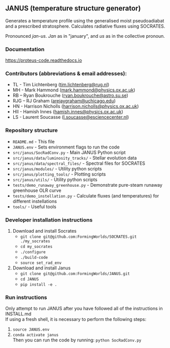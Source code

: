 ## JANUS (temperature structure generator)

Generates a temperature profile using the generalised moist pseudoadiabat and a prescribed stratosphere. Calculates radiative fluxes using SOCRATES.   

Pronounced *jan-us*. *Jan* as in "january", and *us* as in the collective pronoun.

### Documentation
https://proteus-code.readthedocs.io

### Contributors (abbreviations & email addresses):
* TL - Tim Lichtenberg (tim.lichtenberg@rug.nl)
* MH - Mark Hammond (mark.hammond@physics.ox.ac.uk)
* RB – Ryan Boukrouche (ryan.boukrouche@astro.su.se)
* RJG – RJ Graham (arejaygraham@uchicago.edu)
* HN - Harrison Nicholls (harrison.nicholls@physics.ox.ac.uk)
* HII - Hamish Innes (hamish.innes@physics.ox.ac.uk)
* LS - Laurent Soucasse (l.soucasse@esciencecenter.nl)

### Repository structure
* `README.md`                          - This file
* `JANUS.env`                          - Sets environment flags to run the code
* `src/janus/SocRadConv.py`            - Main JANUS Python script
* `src/janus/data/luminosity_tracks/`  - Stellar evolution data
* `src/janus/data/spectral_files/`     - Spectral files for SOCRATES
* `src/janus/modules/`                 - Utility python scripts
* `src/janus/plotting_tools/`          - Plotting scripts
* `src/janus/utils/`                   - Utility python scripts
* `tests/demo_runaway_greenhouse.py`   - Demonstrate pure-steam runaway greenhouse OLR curve
* `tests/demo_instellation.py`         - Calculate fluxes (and temperatures) for different instellations
* `tools/`                             - Useful tools

### Developer installation instructions
1. Download and install Socrates
    * `git clone git@github.com:FormingWorlds/SOCRATES.git ./my_socrates`
    * `cd my_socrates`
    * `./configure`
    * `./build-code`
    * `source set_rad_env`
2. Download and install Janus
    * `git clone git@github.com:FormingWorlds/JANUS.git`
    * `cd JANUS`
    * `pip install -e .`

### Run instructions
Only attempt to run JANUS after you have followed all of the instructions in INSTALL.md    
If using a fresh shell, it is necessary to perform the following steps:     
1. `source JANUS.env`    
2. `conda activate janus`    
Then you can run the code by running: `python SocRadConv.py`      
